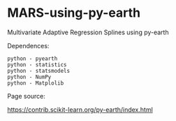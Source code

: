 # MARS-using-py-earth
Multivariate Adaptive Regression Splines using py-earth


Dependences:
    
    python - pyearth
    python - statistics
    python - statsmodels
    python - NumPy
    python - Matplolib


Page source:

 https://contrib.scikit-learn.org/py-earth/index.html

